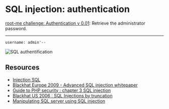 # SQL injection: authentication

[root-me challenge: Authentication v 0.01](https://www.root-me.org/en/Challenges/Web-Server/SQL-injection-authentication): Retrieve the administrator password.

----

```text
username: admin'--
```

![SQL authentification](/_static/images/root-me-sql-authentification.png)

## Resources

* [Injection SQL](https://www.root-me.org/spip.php?article785)
* [Blackhat Europe 2009 - Advanced SQL injection whitepaper](https://repository.root-me.org/Exploitation%20-%20Web/EN%20-%20Blackhat%20Europe%202009%20-%20Advanced%20SQL%20injection%20whitepaper.pdf)
* [Guide to PHP security : chapter 3 SQL injection](https://repository.root-me.org/Exploitation%20-%20Web/EN%20-%20Guide%20to%20PHP%20security%20:%20chapter%203%20SQL%20injection.pdf)
* [Blackhat US 2006 : SQL Injections by truncation](https://repository.root-me.org/Exploitation%20-%20Web/EN%20-%20Blackhat%20US%202006%20:%20SQL%20Injections%20by%20truncation.pdf)
* [Manipulating SQL server using SQL injection](https://repository.root-me.org/Exploitation%20-%20Web/EN%20-%20Manipulating%20SQL%20server%20using%20SQL%20injection.pdf)
